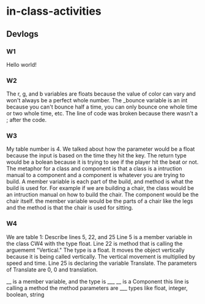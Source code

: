 # in-class-activities
## Devlogs

### W1
Hello world!

### W2
The r, g, and b variables are floats because the value of color can vary and won't always be a perfect whole number. 
The _bounce variable is an int because you can't bounce half a time, you can only bounce one whole time or two whole time, etc. 
The line of code was broken because there wasn't a ; after the code.

### W3
My table number is 4. We talked about how the parameter would be a float because the input is based on the time they hit the key. 
The return type would be a bolean because it is trying to see if the player hit the beat or not.
The metaphor for a class and component is that a class is a intruction manual to a component and a component is whatever you are trying to build. A member variable is each part of the build, and method is what the build is used for. For example if we are building a chair, the class would be an intruction manual on how to build the chair. The component would be the chair itself. the member variable would be the parts of a chair like the legs and the method is that the chair is used for sitting. 

### W4
We are table 1: Describe lines 5, 22, and 25
Line 5 is a member variable in the class CW4 with the type float.
Line 22 is method that is calling the arguememt "Vertical." The type is a float. It moves the object vertically because it is being called vertically. The vertical movement is multiplied by speed and time. 
Line 25 is declaring the variable Translate. The parameters of Translate are 0, 0 and translation.


__ is a member variable, and the type is ___
__ is a Component
this line is calling a method
the method parameters are ___
types like float, integer, boolean, string